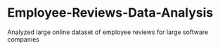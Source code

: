 # Employee-Reviews-Data-Analysis
Analyzed large online dataset of employee reviews for large software companies
